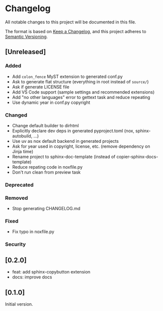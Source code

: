 # Changelog

All notable changes to this project will be documented in this file.

The format is based on [Keep a Changelog](https://keepachangelog.com/en/1.1.0/),
and this project adheres to [Semantic Versioning](https://semver.org/spec/v2.0.0.html).

## [Unreleased]

### Added

- Add `colon_fence` MyST extension to generated conf.py
- Ask to generate flat structure (everything in root instead of `source/`)
- Ask if generate LICENSE file
- Add VS Code support (sample settings and recommended extensions)
- Add "no other languages" error to gettext task and reduce repeating
- Use dynamic year in conf.py copyright

### Changed

- Change default builder to dirhtml
- Explicitly declare dev deps in generated pyproject.toml (nox, sphinx-autobuild, ...)
- Use uv as nox default backend in generated projects
- Ask for year used in copyright, license, etc. (remove dependency on Jinja time)
- Rename project to sphinx-doc-template (instead of copier-sphinx-docs-template)
- Reduce repating code in noxfile.py
- Don't run clean from preview task

### Deprecated

### Removed

- Stop generating CHANGELOG.md

### Fixed

- Fix typo in noxfile.py

### Security

## [0.2.0]

- feat: add sphinx-copybutton extension
- docs: improve docs

## [0.1.0]

Initial version.
